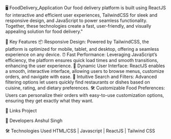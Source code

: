 🖥️ FoodDelivery_Application
Our food delivery platform is built using ReactJS for interactive and efficient user experiences, TailwindCSS for sleek and responsive design, and JavaScript to power seamless functionality. Together, these technologies create a fast, user-friendly, and visually appealing solution for food delivery."

🌟 Key Features
📦 Responsive Design: Powered by TailwindCSS, the platform is optimized for mobile, tablet, and desktop, offering a seamless experience on any device.
⏰ Fast Performance: Leveraging JavaScript’s efficiency, the platform ensures quick load times and smooth transitions, enhancing the user experience.
📲 Dynamic User Interface: ReactJS enables a smooth, interactive interface, allowing users to browse menus, customize orders, and navigate with ease.
🤖 Intuitive Search and Filters: Advanced filtering options let users quickly find restaurants or dishes based on cuisine, rating, and dietary preferences.
🛠️ Customizable Food Preferences: Users can personalize their orders with easy-to-use customization options, ensuring they get exactly what they want.

🔗 Links
Project

👥 Developers
Anshul Singh

🛠️ Technologies Used
HTML/CSS | Javascript | ReactJS | Tailwind CSS